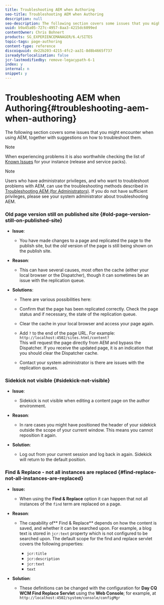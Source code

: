 ```yaml
---
title: Troubleshooting AEM when Authoring
seo-title: Troubleshooting AEM when Authoring
description: null
seo-description: The following section covers some issues that you might encounter when using AEM, together with suggestions on how to troubleshoot them.
uuid: b9a45a05-727c-4957-8aa3-4215dc6099ed
contentOwner: Chris Bohnert
products: SG_EXPERIENCEMANAGER/6.4/SITES
topic-tags: page-authoring
content-type: reference
discoiquuid: de22b203-4215-4fc2-aa31-8d8b4665f737
isreadyforlocalization: false
jcr-lastmodifiedby: remove-legacypath-6-1
index: y
internal: n
snippet: y
---
```


# Troubleshooting AEM when Authoring{#troubleshooting-aem-when-authoring}

The following section covers some issues that you might encounter when using AEM, together with suggestions on how to troubleshoot them.

>[!NOTE]
>
>When experiencing problems it is also worthwhile checking the list of [Known Issues](/content/help/en/experience-manager/6-4/release-notes/known-issues) for your instance (release and service packs).

>[!NOTE]
>
>Users who have administrator privileges, and who want to troubleshoot problems with AEM, can use the troubleshooting methods described in [Troubleshooting AEM (for Administrators)](../../administering/using/troubleshoot.md). If you do not have sufficient privileges, please see your system administrator about troubleshooting AEM.

### Old page version still on published site {#old-page-version-still-on-published-site}

* **Issue**:

    * You have made changes to a page and replicated the page to the publish site, but the *old* version of the page is still being shown on the publish site.

* **Reason**:

    * This can have several causes, most often the cache (either your local browser or the Dispatcher), though it can sometimes be an issue with the replication queue.

* **Solutions**:

    * There are various possibilities here:
    * Confirm that the page has been replicated correctly. Check the page status and if necessary, the state of the replication queue.  
    * Clear the cache in your local browser and access your page again.
    * Add `?` to the end of the page URL. For example:  
      `http://localhost:4502/sites.html/content?`  
      This will request the page directly from AEM and bypass the Dispatcher. If you receive the updated page, it is an indication that you should clear the Dispatcher cache.
    
    * Contact your system administrator is there are issues with the replication queues.

### Sidekick not visible {#sidekick-not-visible}

* **Issue**:

    * Sidekick is not visible when editing a content page on the author environment.

* **Reason**:

    * In rare cases you might have positioned the header of your sidekick outside the scope of your current window. This means you cannot reposition it again.

* **Solution**:

    * Log out from your current session and log back in again. Sidekick will return to the default position.

### Find & Replace - not all instances are replaced {#find-replace-not-all-instances-are-replaced}

* **Issue:**

    * When using the **Find & Replace** option it can happen that not all instances of the `find` term are replaced on a page.

* **Reason**:

    * The capability of** Find & Replace** depends on how the content is saved, and whether it can be searched upon. For example, a blog text is stored in `jcr:text` property which is not configured to be searched upon. The default scope for the find and replace servlet covers the following properties:

        * `jcr:title`
        * `jcr:description`
        * `jcr:text`
        * `text`

* **Solution**:

    * These definitions can be changed with the configuration for **Day CQ WCM Find Replace Servlet** using the **Web Console**; for example, at `  
      http://localhost:4502/system/console/configMgr`

